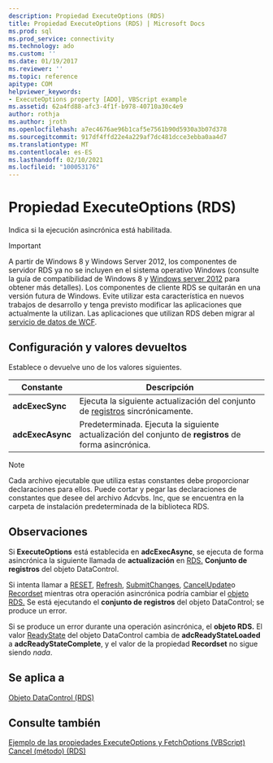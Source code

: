 ```yaml
---
description: Propiedad ExecuteOptions (RDS)
title: Propiedad ExecuteOptions (RDS) | Microsoft Docs
ms.prod: sql
ms.prod_service: connectivity
ms.technology: ado
ms.custom: ''
ms.date: 01/19/2017
ms.reviewer: ''
ms.topic: reference
apitype: COM
helpviewer_keywords:
- ExecuteOptions property [ADO], VBScript example
ms.assetid: 62a4fd88-afc3-4f1f-b978-40710a30c4e9
author: rothja
ms.author: jroth
ms.openlocfilehash: a7ec4676ae96b1caf5e7561b90d5930a3b07d378
ms.sourcegitcommit: 917df4ffd22e4a229af7dc481dcce3ebba0aa4d7
ms.translationtype: MT
ms.contentlocale: es-ES
ms.lasthandoff: 02/10/2021
ms.locfileid: "100053176"
---
```

# <a name="executeoptions-property-rds"></a>Propiedad ExecuteOptions (RDS)
Indica si la ejecución asincrónica está habilitada.  
  
> [!IMPORTANT]
>  A partir de Windows 8 y Windows Server 2012, los componentes de servidor RDS ya no se incluyen en el sistema operativo Windows (consulte la guía de compatibilidad de Windows 8 y [Windows server 2012](https://www.microsoft.com/download/details.aspx?id=27416) para obtener más detalles). Los componentes de cliente RDS se quitarán en una versión futura de Windows. Evite utilizar esta característica en nuevos trabajos de desarrollo y tenga previsto modificar las aplicaciones que actualmente la utilizan. Las aplicaciones que utilizan RDS deben migrar al [servicio de datos de WCF](/dotnet/framework/wcf/).  
  
## <a name="settings-and-return-values"></a>Configuración y valores devueltos  
 Establece o devuelve uno de los valores siguientes.  
  
|Constante|Descripción|  
|--------------|-----------------|  
|**adcExecSync**|Ejecuta la siguiente actualización del conjunto de [registros](../ado-api/recordset-object-ado.md) sincrónicamente.|  
|**adcExecAsync**|Predeterminada. Ejecuta la siguiente actualización del conjunto de **registros** de forma asincrónica.|  
  
> [!NOTE]
>  Cada archivo ejecutable que utiliza estas constantes debe proporcionar declaraciones para ellos. Puede cortar y pegar las declaraciones de constantes que desee del archivo Adcvbs. Inc, que se encuentra en la carpeta de instalación predeterminada de la biblioteca RDS.  
  
## <a name="remarks"></a>Observaciones  
 Si **ExecuteOptions** está establecida en **adcExecAsync**, se ejecuta de forma asincrónica la siguiente llamada de **actualización** en [RDS.](./datacontrol-object-rds.md) **Conjunto de registros** del objeto DataControl.  
  
 Si intenta llamar a [RESET](./reset-method-rds.md), [Refresh](./refresh-method-rds.md), [SubmitChanges](./submitchanges-method-rds.md), [CancelUpdate](../ado-api/cancelupdate-method-ado.md)o [Recordset](./recordset-sourcerecordset-properties-rds.md) mientras otra operación asincrónica podría cambiar el [objeto RDS.](./datacontrol-object-rds.md) Se está ejecutando el **conjunto de registros** del objeto DataControl; se produce un error.  
  
 Si se produce un error durante una operación asincrónica, el **objeto RDS.** El valor [ReadyState](./readystate-property-rds.md) del objeto DataControl cambia de **adcReadyStateLoaded** a **adcReadyStateComplete**, y el valor de la propiedad **Recordset** no sigue siendo *nada*.  
  
## <a name="applies-to"></a>Se aplica a  
 [Objeto DataControl (RDS)](./datacontrol-object-rds.md)  
  
## <a name="see-also"></a>Consulte también  
 [Ejemplo de las propiedades ExecuteOptions y FetchOptions (VBScript)](./executeoptions-and-fetchoptions-properties-example-vbscript.md)   
 [Cancel (método) (RDS)](./cancel-method-rds.md)